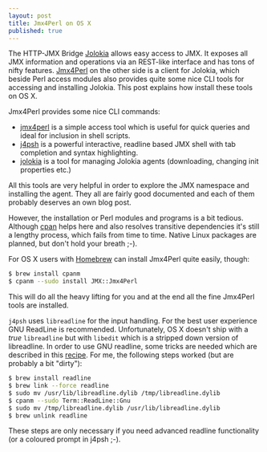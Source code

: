 ```yaml
---
layout: post
title: Jmx4Perl on OS X
published: true
---
```


The HTTP-JMX Bridge [Jolokia][1] allows easy access to JMX. It exposes all JMX information and operations via an REST-like interface and has tons of nifty features. [Jmx4Perl][2] on the other side is a client for Jolokia, which beside Perl access modules also provides quite some nice CLI tools for accessing and installing Jolokia. This post explains how install these tools on OS X.
<!-- more -->

Jmx4Perl provides some nice CLI commands:

* [jmx4perl][3] is a simple access tool which is useful for quick queries and ideal for inclusion in shell scripts.
* [j4psh][4] is a powerful interactive, readline based JMX shell with tab completion and syntax highlighting.
* [jolokia][5] is a tool for managing Jolokia agents (downloading, changing init properties etc.)

All this tools are very helpful in order to explore the JMX namespace and installing the agent. They all are fairly good documented and each of them probably deserves an own blog post.

However, the installation or Perl modules and programs is a bit tedious.  Although [cpan][6] helps here and also resolves transitive dependencies it's still a lengthy process, which fails from time to time. Native Linux packages are planned, but don't hold your breath ;-).

For OS X users with [Homebrew][7] can install Jmx4Perl quite easily, though:

````bash
$ brew install cpanm
$ cpanm --sudo install JMX::Jmx4Perl
````

This will do all the heavy lifting for you and at the end all the fine Jmx4Perl tools are installed. 

`j4psh` uses `libreadline` for the input handling. For the best user experience GNU ReadLine is recommended. Unfortunately, OS X doesn't ship with a *true* `libreadline` but with `libedit` which is a stripped down version of libreadline. In order to use GNU readline, some tricks are needed which are described in this [recipe][8]. For me, the following steps worked (but are probably a bit "dirty"):

````bash
$ brew install readline
$ brew link --force readline
$ sudo mv /usr/lib/libreadline.dylib /tmp/libreadline.dylib 
$ cpanm --sudo Term::ReadLine::Gnu
$ sudo mv /tmp/libreadline.dylib /usr/lib/libreadline.dylib
$ brew unlink readline
````

These steps are only necessary if you need advanced readline functionality (or a coloured prompt in j4psh ;-).




[1]:	http://www.jolokia.org
[2]:	http://search.cpan.org/~roland/jmx4perl/
[3]:	http://search.cpan.org/~roland/jmx4perl/scripts/jmx4perl
[4]:	http://search.cpan.org/~roland/jmx4perl/scripts/j4psh
[5]:	http://search.cpan.org/~roland/jmx4perl/scripts/jolokia
[6]:	http://search.cpan.org/~andk/CPAN/scripts/cpan
[7]:	http://brew.sh/
[8]:	http://blogs.perl.org/users/aristotle/2013/07/easy-osx-termreadlinegnu.html